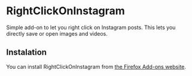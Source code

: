# RightClickOnInstagram

Simple add-on to let you right click on Instagram posts. This lets you directly save or open images and videos.

## Instalation

You can install RightClickOnInstagram from [the Firefox Add-ons website](https://addons.mozilla.org/en-CA/firefox/addon/rightclickoninstagram/).
